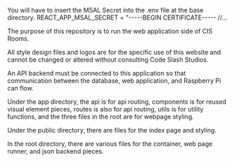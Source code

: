 
You will have to insert the MSAL Secret into the .env file at the base directory.
REACT_APP_MSAL_SECRET = "-----BEGIN CERTIFICATE-----   //...

The purpose of this repository is to run the web application side of CIS Rooms. 

All style design files and logos are for the specific use of this website and cannot be changed or altered without consulting Code Slash Studios.

An API backend must be connected to this application so that communication between the database, web application, and Raspberry Pi can flow.

Under the app directory, the api is for api routing, components is for reused visual element pieces, routes is also for api routing, utils is for utility functions, and the three files in the root are for webpage styling.

Under the public directory, there are files for the index page and styling.

In the root directory, there are various files for the container, web page runner, and json backend pieces.